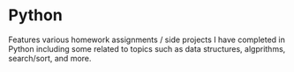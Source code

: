 # Python
Features various homework assignments / side projects I have completed in Python including some related to topics such as data structures, algprithms, search/sort, and more.
